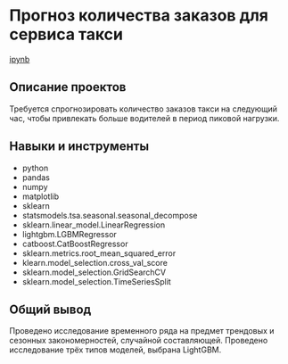 # Прогноз количества заказов для сервиса такси
[ipynb](Time_model.ipynb)
## Описание проектов
Требуется спрогнозировать количество заказов такси на следующий час, чтобы привлекать больше водителей в период пиковой нагрузки.
## Навыки и инструменты
* python
* pandas
* numpy
* matplotlib
* sklearn
* statsmodels.tsa.seasonal.seasonal_decompose
* sklearn.linear_model.LinearRegression
* lightgbm.LGBMRegressor
* catboost.CatBoostRegressor
* sklearn.metrics.root_mean_squared_error
* klearn.model_selection.cross_val_score
* sklearn.model_selection.GridSearchCV
* sklearn.model_selection.TimeSeriesSplit 

## Общий вывод
Проведено исследование временного ряда на предмет трендовых и сезонных закономерностей, случайной составляющей. Проведено исследование трёх типов моделей, выбрана LightGBM.



